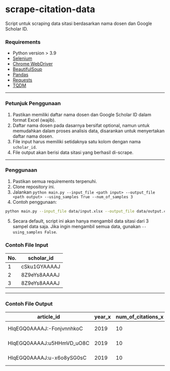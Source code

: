 # scrape-citation-data
Script untuk scraping data sitasi berdasarkan nama dosen dan Google Scholar ID.

### Requirements
- Python version > 3.9
- [Selenium](https://selenium-python.readthedocs.io/)
- [Chrome WebDriver](https://sites.google.com/a/chromium.org/chromedriver/)
- [BeautifulSoup](https://www.crummy.com/software/BeautifulSoup/bs4/doc/)
- [Pandas](https://pandas.pydata.org/)
- [Requests](https://requests.readthedocs.io/)
- [TQDM](https://tqdm.github.io/)
---
### Petunjuk Penggunaan
1. Pastikan memiliki daftar nama dosen dan Google Scholar ID dalam format Excel (wajib).
2. Daftar nama dosen pada dasarnya bersifat optional, namun untuk memudahkan dalam proses analisis data, disarankan untuk menyertakan daftar nama dosen.
3. File input harus memiliki setidaknya satu kolom dengan nama `scholar_id`.
4. File output akan berisi data sitasi yang berhasil di-scrape.
---
### Penggunaan
1. Pastikan semua requirements terpenuhi.
2. Clone repository ini.
3. Jalankan `python main.py --input_file <path input> --output_file <path output> --using_samples True --num_of_samples 3`
4. Contoh penggunaan:
```bash
python main.py --input_file data/input.xlsx --output_file data/output.csv --using_samples True --num_of_samples 3
```
5. Secara default, script ini akan hanya mengambil data sitasi dari 3 sampel data saja. Jika ingin mengambil semua data, gunakan `--using_samples False`.

### Contoh File Input
|No.| scholar_id |
|---|------------|
|1| cSku1GYAAAAJ |
|2| 8Z9eYs8AAAAJ |
|3| 8Z9eYs8AAAAJ |
---
### Contoh File Output
| article_id | year_x | num_of_citations_x | scholar_id | title | authors | publisher | year_y | num_of_citations_y | citations | article_url |
|------------|--------|--------------------|------------|-------|---------|-----------|--------|--------------------|-----------|------------|
| HlqEGQ0AAAAJ:-FonjvnnhkoC | 2019 | 10 | cSku1GYAAAAJ | Title 1 | Author 1 | Publisher 1 | 2019 |  | 19 | /citations?view_op=view_citation&hl=en&user=HlqEGQ0AAAAJ&citation_for_view=HlqEGQ0AAAAJ:-FonjvnnhkoC |
| HlqEGQ0AAAAJ:u5HHmVD_uO8C | 2019 | 10 | cSku1GYAAAAJ | Title 2 | Author 2 | Publisher 2 | 2019 |  | 19 | /citations?view_op=view_citation&hl=en&user=HlqEGQ0AAAAJ&citation_for_view=HlqEGQ0AAAAJ:u5HHmVD_uO8C |
| HlqEGQ0AAAAJ:u-x6o8ySG0sC | 2019 | 10 | cSku1GYAAAAJ | Title 3 | Author 3 | Publisher 3 | 2019 |  | 19 | /citations?view_op=view_citation&hl=en&user=HlqEGQ0AAAAJ&citation_for_view=HlqEGQ0AAAAJ:u-x6o8ySG0sC |
